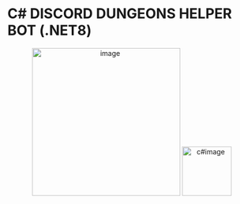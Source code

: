 # C# DISCORD DUNGEONS HELPER BOT (.NET8)

<div style="text-align:center;">
  <img src="https://raw.githubusercontent.com/DSharpPlus/DSharpPlus/master/logo/dsharp%2B_smaller.png" alt="image" width="300">
  <img src="https://upload.wikimedia.org/wikipedia/commons/thumb/b/bd/Logo_C_sharp.svg/1820px-Logo_C_sharp.svg.png" alt="c#image" width="100">
</div>
